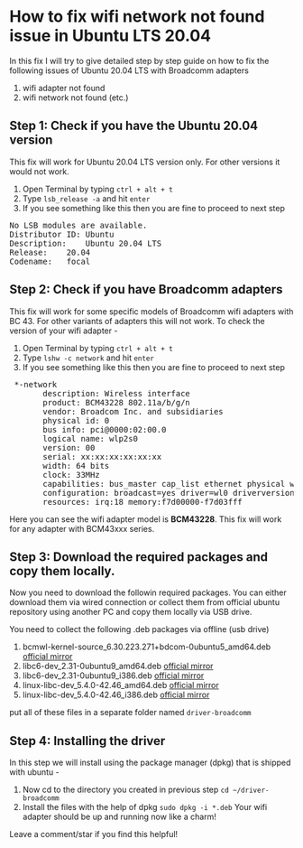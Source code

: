 # How to fix wifi network not found issue in Ubuntu LTS 20.04
In this fix I will try to give detailed step by step guide on how to fix the following issues of Ubuntu 20.04 LTS with Broadcomm adapters

1. wifi adapter not found
2. wifi network not found (etc.)


## Step 1: Check if you have the Ubuntu 20.04 version
This fix will work for Ubuntu 20.04 LTS version only. For other versions it would not work. 
1. Open Terminal by typing `ctrl + alt + t`
2. Type `lsb_release -a` and hit `enter`
3. If you see something like this then you are fine to proceed to next step
<pre>
No LSB modules are available.
Distributor ID:	Ubuntu
Description:	Ubuntu 20.04 LTS
Release:	20.04
Codename:	focal
</pre>

## Step 2: Check if you have Broadcomm adapters
This fix will work for some specific models of Broadcomm wifi adapters with BC 43. For other variants of adapters this will not work. 
To check the version of your wifi adapter - 
1. Open Terminal by typing `ctrl + alt + t`
2. Type `lshw -c network` and hit `enter`
3. If you see something like this then you are fine to proceed to next step

<pre> *-network
       description: Wireless interface
       product: BCM43228 802.11a/b/g/n
       vendor: Broadcom Inc. and subsidiaries
       physical id: 0
       bus info: pci@0000:02:00.0
       logical name: wlp2s0
       version: 00
       serial: xx:xx:xx:xx:xx:xx
       width: 64 bits
       clock: 33MHz
       capabilities: bus_master cap_list ethernet physical wireless
       configuration: broadcast=yes driver=wl0 driverversion=6.30.223.271 (r587334) ip=x.x.x.x latency=0 multicast=yes wireless=IEEE 802.11
       resources: irq:18 memory:f7d00000-f7d03fff
</pre>

Here you can see the wifi adapter model is **BCM43228**. This fix will work for any adapter with BCM43xxx series. 

## Step 3: Download the required packages and copy them locally. 
Now you need to download the followin required packages. 
You can either download them via wired connection or collect them from official ubuntu repository using another PC and copy them locally via USB drive.

You need to collect the following .deb packages via offline (usb drive) 
1. bcmwl-kernel-source_6.30.223.271+bdcom-0ubuntu5_amd64.deb [official mirror](http://mirrors.kernel.org/ubuntu/pool/restricted/b/bcmwl/bcmwl-kernel-source_6.30.223.271+bdcom-0ubuntu5_amd64.deb)
2. libc6-dev_2.31-0ubuntu9_amd64.deb [official mirror](http://mirrors.kernel.org/ubuntu/pool/main/g/glibc/libc6-dev_2.31-0ubuntu9_amd64.deb)
3. libc6-dev_2.31-0ubuntu9_i386.deb  [official mirror](http://mirrors.kernel.org/ubuntu/pool/main/g/glibc/libc6-dev_2.31-0ubuntu9_i386.deb)
4. linux-libc-dev_5.4.0-42.46_amd64.deb [official mirror](http://security.ubuntu.com/ubuntu/pool/main/l/linux/linux-libc-dev_5.4.0-42.46_amd64.deb)
5. linux-libc-dev_5.4.0-42.46_i386.deb [official mirror](http://security.ubuntu.com/ubuntu/pool/main/l/linux/linux-libc-dev_5.4.0-42.46_i386.deb)

put all of these files in a separate folder named `driver-broadcomm`

## Step 4: Installing the driver
In this step we will install using the package manager (dpkg) that is shipped with ubuntu - 
1. Now cd to the directory you created in previous step `cd ~/driver-broadcomm` 
2. Install the files with the help of dpkg `sudo dpkg -i *.deb`
Your wifi adapter should be up and running now like a charm! 

Leave a comment/star if you find this helpful! 

